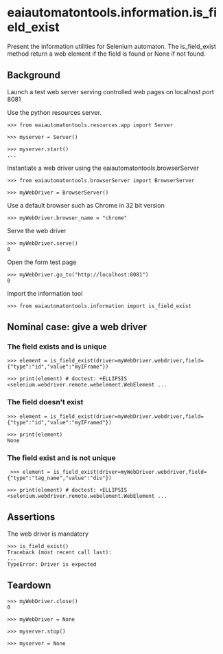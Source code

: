 # eaiautomatontools.information.is_field_exist

Present the information utilities for Selenium automaton.
The is_field_exist method return a web element if the field is found or None if not found.


## Background

Launch a test web server serving controlled web pages on localhost port 8081

Use the python resources server.

    >>> from eaiautomatontools.resources.app import Server

    >>> myserver = Server()

    >>> myserver.start()
    ...

Instantiate a web driver using the eaiautomatontools.browserServer

    >>> from eaiautomatontools.browserServer import BrowserServer

    >>> myWebDriver = BrowserServer()

Use a default browser such as Chrome in 32 bit version

    >>> myWebDriver.browser_name = "chrome"

Serve the web driver

    >>> myWebDriver.serve()
    0
  
  

Open the form test page

    >>> myWebDriver.go_to("http://localhost:8081")
    0

Import the information tool

    >>> from eaiautomatontools.information import is_field_exist


## Nominal case: give a web driver

### The field exists and is unique

    >>> element = is_field_exist(driver=myWebDriver.webdriver,field={"type":"id","value":"myIFrame"})

    >>> print(element) # doctest: +ELLIPSIS
    <selenium.webdriver.remote.webelement.WebElement ...

### The field doesn't exist

    >>> element = is_field_exist(driver=myWebDriver.webdriver,field={"type":"id","value":"myIFramed"})

    >>> print(element)
    None

### The field exist and is not unique

     >>> element = is_field_exist(driver=myWebDriver.webdriver,field={"type":"tag_name","value":"div"})

    >>> print(element) # doctest: +ELLIPSIS
    <selenium.webdriver.remote.webelement.WebElement ...

## Assertions

The web driver is mandatory

    >>> is_field_exist()
    Traceback (most recent call last):
    ...
    TypeError: Driver is expected


## Teardown

    >>> myWebDriver.close()
    0

    >>> myWebDriver = None

    >>> myserver.stop()

    >>> myserver = None

